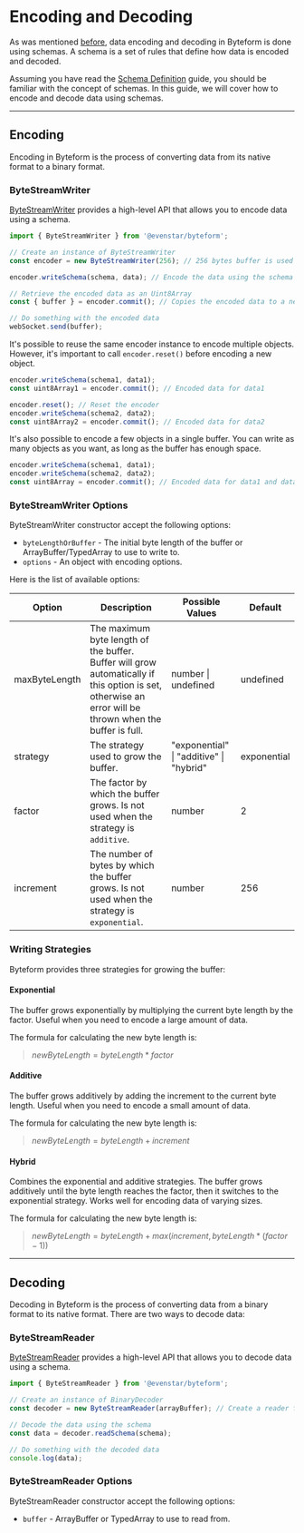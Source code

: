 # Encoding and Decoding

As was mentioned [before](/guides/schema-definition.mdx), data encoding and decoding in Byteform is done using schemas. A schema is a set of rules that define how data is encoded and decoded.

Assuming you have read the [Schema Definition](/guides/schema-definition.mdx) guide, you should be familiar with the concept of schemas. In this guide, we will cover how to encode and decode data using schemas.

***

## Encoding

Encoding in Byteform is the process of converting data from its native format to a binary format.

### ByteStreamWriter

[ByteStreamWriter](/api/classes/ByteStreamWriter.md) provides a high-level API that allows you to encode data using a schema.

```typescript
import { ByteStreamWriter } from '@evenstar/byteform';

// Create an instance of ByteStreamWriter
const encoder = new ByteStreamWriter(256); // 256 bytes buffer is used internally to write the encoded data

encoder.writeSchema(schema, data); // Encode the data using the schema

// Retrieve the encoded data as an Uint8Array
const { buffer } = encoder.commit(); // Copies the encoded data to a new Uint8Array

// Do something with the encoded data
webSocket.send(buffer);
```

It's possible to reuse the same encoder instance to encode multiple objects. However, it's important to call `encoder.reset()` before encoding a new object.

```typescript
encoder.writeSchema(schema1, data1);
const uint8Array1 = encoder.commit(); // Encoded data for data1

encoder.reset(); // Reset the encoder
encoder.writeSchema(schema2, data2);
const uint8Array2 = encoder.commit(); // Encoded data for data2
```

It's also possible to encode a few objects in a single buffer. You can write as many objects as you want, as long as the buffer has enough space.

```typescript
encoder.writeSchema(schema1, data1);
encoder.writeSchema(schema2, data2);
const uint8Array = encoder.commit(); // Encoded data for data1 and data2
```

### ByteStreamWriter Options

ByteStreamWriter constructor accept the following options:

- `byteLengthOrBuffer` - The initial byte length of the buffer or ArrayBuffer/TypedArray to use to write to.
- `options` - An object with encoding options.

Here is the list of available options:

<table>
  <thead>
    <tr>
      <th>Option</th>
      <th>Description</th>
      <th>Possible Values</th>
      <th>Default</th>
    </tr>
  </thead>
  <tbody>
    <tr>
      <td>maxByteLength</td>
      <td>The maximum byte length of the buffer. Buffer will grow automatically if this option is set, otherwise an error will be thrown when the buffer is full.</td>
      <td>number | undefined</td>
      <td>undefined</td>
    </tr>
    <tr>
      <td>strategy</td>
      <td>The strategy used to grow the buffer.</td>
      <td style={{ whiteSpace: "nowrap" }}>"exponential" | "additive" | "hybrid"</td>
      <td>exponential</td>
    </tr>
    <tr>
      <td>factor</td>
      <td>The factor by which the buffer grows. Is not used when the strategy is <code>additive</code>.</td>
      <td>number</td>
      <td>2</td>
    </tr>
    <tr>
      <td>increment</td>
      <td>The number of bytes by which the buffer grows. Is not used when the strategy is <code>exponential</code>.</td>
      <td>number</td>
      <td>256</td>
    </tr>
  </tbody>
</table>

### Writing Strategies

Byteform provides three strategies for growing the buffer:

#### Exponential

The buffer grows exponentially by multiplying the current byte length by the factor. Useful when you need to encode a large amount of data.

The formula for calculating the new byte length is:

> $newByteLength = byteLength * factor$

#### Additive

The buffer grows additively by adding the increment to the current byte length. Useful when you need to encode a small amount of data.

The formula for calculating the new byte length is:

> $newByteLength = byteLength + increment$

#### Hybrid

Combines the exponential and additive strategies. The buffer grows additively until the byte length reaches the factor, then it switches to the exponential strategy. Works well for encoding data of varying sizes.

The formula for calculating the new byte length is:

> $newByteLength = byteLength + max(increment, byteLength * (factor - 1))$

***

## Decoding

Decoding in Byteform is the process of converting data from a binary format to its native format. There are two ways to decode data:

### ByteStreamReader

[ByteStreamReader](/api/classes/ByteStreamReader.md) provides a high-level API that allows you to decode data using a schema.

```typescript
import { ByteStreamReader } from '@evenstar/byteform';

// Create an instance of BinaryDecoder
const decoder = new ByteStreamReader(arrayBuffer); // Create a reader from an ArrayBuffer

// Decode the data using the schema
const data = decoder.readSchema(schema);

// Do something with the decoded data
console.log(data);
```

### ByteStreamReader Options

ByteStreamReader constructor accept the following options:

- `buffer` - ArrayBuffer or TypedArray to use to read from.
